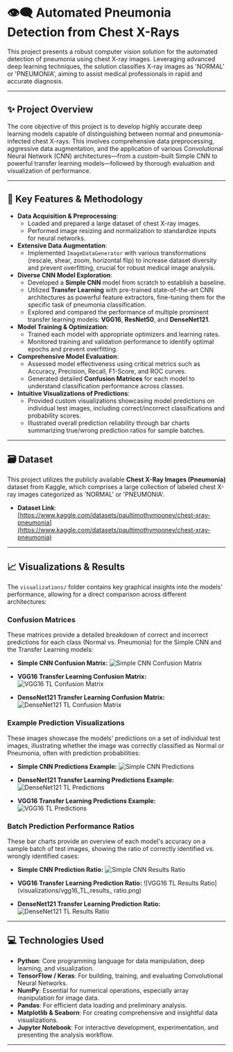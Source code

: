 # 👁️‍🗨️ Automated Pneumonia Detection from Chest X-Rays

This project presents a robust computer vision solution for the automated detection of pneumonia using chest X-ray images. Leveraging advanced deep learning techniques, the solution classifies X-ray images as 'NORMAL' or 'PNEUMONIA', aiming to assist medical professionals in rapid and accurate diagnosis.

---

## ✨ Project Overview

The core objective of this project is to develop highly accurate deep learning models capable of distinguishing between normal and pneumonia-infected chest X-rays. This involves comprehensive data preprocessing, aggressive data augmentation, and the application of various Convolutional Neural Network (CNN) architectures—from a custom-built Simple CNN to powerful transfer learning models—followed by thorough evaluation and visualization of performance.

---

## 🚀 Key Features & Methodology

* **Data Acquisition & Preprocessing**:
    * Loaded and prepared a large dataset of chest X-ray images.
    * Performed image resizing and normalization to standardize inputs for neural networks.
* **Extensive Data Augmentation**:
    * Implemented `ImageDataGenerator` with various transformations (rescale, shear, zoom, horizontal flip) to increase dataset diversity and prevent overfitting, crucial for robust medical image analysis.
* **Diverse CNN Model Exploration**:
    * Developed a **Simple CNN** model from scratch to establish a baseline.
    * Utilized **Transfer Learning** with pre-trained state-of-the-art CNN architectures as powerful feature extractors, fine-tuning them for the specific task of pneumonia classification.
    * Explored and compared the performance of multiple prominent transfer learning models: **VGG16**, **ResNet50**, and **DenseNet121**.
* **Model Training & Optimization**:
    * Trained each model with appropriate optimizers and learning rates.
    * Monitored training and validation performance to identify optimal epochs and prevent overfitting.
* **Comprehensive Model Evaluation**:
    * Assessed model effectiveness using critical metrics such as Accuracy, Precision, Recall, F1-Score, and ROC curves.
    * Generated detailed **Confusion Matrices** for each model to understand classification performance across classes.
* **Intuitive Visualizations of Predictions**:
    * Provided custom visualizations showcasing model predictions on individual test images, including correct/incorrect classifications and probability scores.
    * Illustrated overall prediction reliability through bar charts summarizing true/wrong prediction ratios for sample batches.

---

## 🗃️ Dataset

This project utilizes the publicly available **Chest X-Ray Images (Pneumonia)** dataset from Kaggle, which comprises a large collection of labeled chest X-ray images categorized as 'NORMAL' or 'PNEUMONIA'.

* **Dataset Link**: [https://www.kaggle.com/datasets/paultimothymooney/chest-xray-pneumonia](https://www.kaggle.com/datasets/paultimothymooney/chest-xray-pneumonia)

---

## 📈 Visualizations & Results

The `visualizations/` folder contains key graphical insights into the models' performance, allowing for a direct comparison across different architectures:

### Confusion Matrices

These matrices provide a detailed breakdown of correct and incorrect predictions for each class (Normal vs. Pneumonia) for the Simple CNN and the Transfer Learning models:

* **Simple CNN Confusion Matrix:**
    ![Simple CNN Confusion Matrix](visualizations/confusion_matrix_simple_cnn.png)

* **VGG16 Transfer Learning Confusion Matrix:**
    ![VGG16 TL Confusion Matrix](visualizations/confusion_matrix_vgg16_TL.png)

* **DenseNet121 Transfer Learning Confusion Matrix:**
    ![DenseNet121 TL Confusion Matrix](visualizations/confusion_matrix_denseNet121_TL.png)

### Example Prediction Visualizations

These images showcase the models' predictions on a set of individual test images, illustrating whether the image was correctly classified as Normal or Pneumonia, often with prediction probabilities:

* **Simple CNN Predictions Example:**
    ![Simple CNN Predictions](visualizations/simple_cnn_predictions.png)

* **DenseNet121 Transfer Learning Predictions Example:**
    ![DenseNet121 TL Predictions](visualizations/denseNet121_TL_predictions.png)

* **VGG16 Transfer Learning Predictions Example:**
    ![VGG16 TL Predictions](visualizations/vgg16_TL_predictions.png)

### Batch Prediction Performance Ratios

These bar charts provide an overview of each model's accuracy on a sample batch of test images, showing the ratio of correctly identified vs. wrongly identified cases:

* **Simple CNN Prediction Ratio:**
    ![Simple CNN Results Ratio](visualizations/simple_cnn_results_ratio.png)

* **VGG16 Transfer Learning Prediction Ratio:**
    ![VGG16 TL Results Ratio](visualizations/vgg16_TL_results_ ratio.png)

* **DenseNet121 Transfer Learning Prediction Ratio:**
    ![DenseNet121 TL Results Ratio](visualizations/DenseNet121_TL_results_ratio.png)
---

## 💻 Technologies Used

* **Python**: Core programming language for data manipulation, deep learning, and visualization.
* **TensorFlow / Keras**: For building, training, and evaluating Convolutional Neural Networks.
* **NumPy**: Essential for numerical operations, especially array manipulation for image data.
* **Pandas**: For efficient data loading and preliminary analysis.
* **Matplotlib & Seaborn**: For creating comprehensive and insightful data visualizations.
* **Jupyter Notebook**: For interactive development, experimentation, and presenting the analysis workflow.

---

